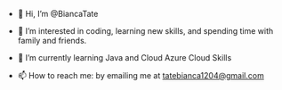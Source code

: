 - 👋 Hi, I’m @BiancaTate
- 👀 I’m interested in coding, learning new skills, and spending time with family and friends.
- 🌱 I’m currently learning Java and Cloud Azure Cloud Skills

- 📫 How to reach me: by emailing me at tatebianca1204@gmail.com


